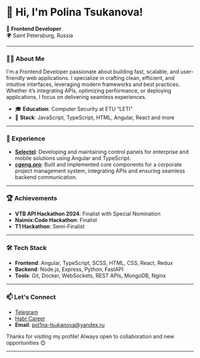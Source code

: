 
# 👋 Hi, I'm Polina Tsukanova!

🚀 **Frontend Developer**  
🌍 Saint Petersburg, Russia

---

### 👩‍💻 About Me
I'm a Frontend Developer passionate about building fast, scalable, and user-friendly web applications. I specialize in crafting clean, efficient, and intuitive interfaces, leveraging modern frameworks and best practices. Whether it’s integrating APIs, optimizing performance, or deploying applications, I focus on delivering seamless experiences.

- 🎓 **Education**: Computer Security at ETU “LETI”  
- 💬 **Stack**: JavaScript, TypeScript, HTML, Angular, React and more

---

### 💼 Experience
- **[Selectel](https://selectel.ru/)**: Developing and maintaining control panels for enterprise and mobile solutions using Angular and TypeScript.
- **[cgeng.pro](https://cgeng.pro/)**: Built and implemented core components for a corporate project management system, integrating APIs and ensuring seamless backend communication.

---

### 🏆 Achievements
- **VTB API Hackathon 2024**: Finalist with Special Nomination
- **Naimix:Code Hackathon**: Finalist
- **T1 Hackathon**: Semi-Finalist

---

### 🛠️ Tech Stack
- **Frontend**: Angular, TypeScript, SCSS, HTML, CSS, React, Redux
- **Backend**: Node.js, Express, Python, FastAPI
- **Tools**: Git, Docker, WebSockets, REST APIs, MongoDB, Nginx

---

### 📫 Let's Connect
- [Telegram](https://t.me/polexxka)
- [Habr Career](https://career.habr.com/pol1na-tsu)
- **Email**: pol1na-tsukanova@yandex.ru

Thanks for visiting my profile! Always open to collaboration and new opportunities 😊

---
